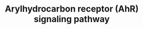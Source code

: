 ---
annotations:
- id: PW:0000370
  parent: regulatory pathway
  type: Pathway Ontology
  value: aryl hydrocarbon receptor signaling pathway
authors:
- Mkutmon
description: ''
last-edited: 2015-06-30
organisms:
- Bos taurus
redirect_from:
- /index.php/Pathway:WP3209
- /instance/WP3209
revision: null
schema-jsonld:
- '@context': https://schema.org/
  '@id': https://wikipathways.github.io/pathways/WP3209.html
  '@type': Dataset
  creator:
    '@type': Organization
    name: WikiPathways
  description: ''
  keywords:
  - ''
  - AHR
  - AHRR
  - AIP
  - ALDH3A1
  - ARNT
  - BAX
  - CDC37
  - CDKN1A
  - CDKN1B
  - CYP1A1
  - CYP1A2
  - CYP1B1
  - Carcinogen
  - EGFR
  - GSTA2
  - HES1
  - HSP90AA1
  - IGFBP1
  - IL2
  - JUN
  - JUND
  - NFE2L2
  - NQO1
  - PTGES3
  - SRC
  - TNF
  - UGT1A1
  - UGT1A6
  - filaggrin
  license: CC0
  name: Arylhydrocarbon receptor (AhR) signaling pathway
seo: CreativeWork
title: Arylhydrocarbon receptor (AhR) signaling pathway
wpid: WP3209
---
